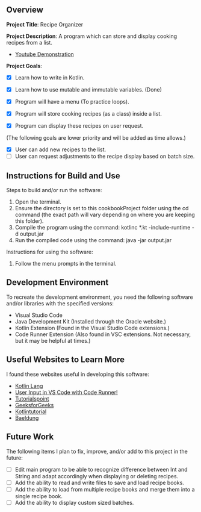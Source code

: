 ## Overview

**Project Title**: 
Recipe Organizer

**Project Description**: 
A program which can store and display cooking recipes from a list.
 * [Youtube Demonstration](https://youtu.be/D-pmMfKCimU)

**Project Goals**: 
* [x] Learn how to write in Kotlin.
* [x] Learn how to use mutable and immutable variables. (Done)

* [x] Program will have a menu (To practice loops).
* [x] Program will store cooking recipes (as a class) inside a list.
* [x] Program can display these recipes on user request.

(The following goals are lower priority and will be added as time allows.)
* [x] User can add new recipes to the list.
* [ ] User can request adjustments to the recipe display based on batch size.

## Instructions for Build and Use

Steps to build and/or run the software:

1. Open the terminal.
2. Ensure the directory is set to this cookbookProject folder using the cd command (the exact path will vary depending on where you are keeping this folder).
3. Compile the program using the command: kotlinc *.kt -include-runtime -d output.jar
4. Run the compiled code using the command: java -jar output.jar

Instructions for using the software:

1. Follow the menu prompts in the terminal.

## Development Environment 

To recreate the development environment, you need the following software and/or libraries with the specified versions:

* Visual Studio Code
* Java Development Kit (Installed through the Oracle website.)
* Kotlin Extension (Found in the Visual Studio Code extensions.)
* Code Runner Extension (Also found in VSC extensions. Not necessary, but it may be helpful at times.)

## Useful Websites to Learn More

I found these websites useful in developing this software:

* [Kotlin Lang](https://kotlinlang.org/docs/home.html)
* [User Input in VS Code with Code Runner!](https://youtu.be/Si8rN5J249M?si=t3GapkX09KvXxmlR)
* [Tutorialspoint](https://www.tutorialspoint.com/how-to-implement-switch-case-statement-in-kotlin)
* [GeeksforGeeks](https://www.geeksforgeeks.org/kotlin-list-listof/)
* [Kotlintutorial](https://kotlintutorial.io/packages-and-import-in-kotlin/)
* [Baeldung](https://www.baeldung.com/kotlin/sort)

## Future Work

The following items I plan to fix, improve, and/or add to this project in the future:

* [ ] Edit main program to be able to recognize difference between Int and String and adapt accordingly when displaying or deleting recipes.
* [ ] Add the ability to read and write files to save and load recipe books.
* [ ] Add the ability to load from multiple recipe books and merge them into a single recipe book.
* [ ] Add the ability to display custom sized batches.